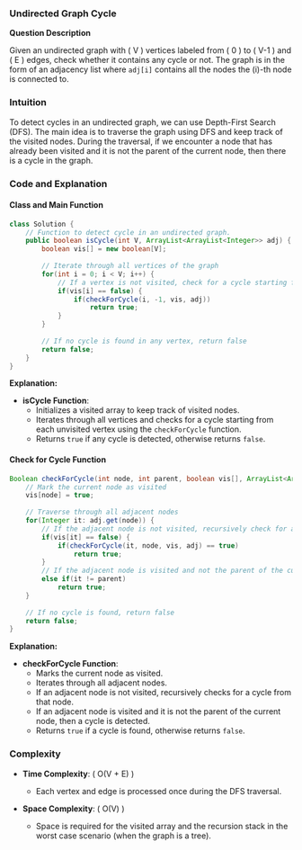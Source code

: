 ### Undirected Graph Cycle

**Question Description**

Given an undirected graph with \( V \) vertices labeled from \( 0 \) to \( V-1 \) and \( E \) edges, check whether it contains any cycle or not. The graph is in the form of an adjacency list where `adj[i]` contains all the nodes the \(i\)-th node is connected to.

### Intuition

To detect cycles in an undirected graph, we can use Depth-First Search (DFS). The main idea is to traverse the graph using DFS and keep track of the visited nodes. During the traversal, if we encounter a node that has already been visited and it is not the parent of the current node, then there is a cycle in the graph.

### Code and Explanation

#### Class and Main Function

```java
class Solution {
    // Function to detect cycle in an undirected graph.
    public boolean isCycle(int V, ArrayList<ArrayList<Integer>> adj) {
        boolean vis[] = new boolean[V];
        
        // Iterate through all vertices of the graph
        for(int i = 0; i < V; i++) {
            // If a vertex is not visited, check for a cycle starting from that vertex
            if(vis[i] == false) {
                if(checkForCycle(i, -1, vis, adj))
                    return true; 
            }
        }
        
        // If no cycle is found in any vertex, return false
        return false; 
    }
}
```

**Explanation:**

- **isCycle Function**:
  - Initializes a visited array to keep track of visited nodes.
  - Iterates through all vertices and checks for a cycle starting from each unvisited vertex using the `checkForCycle` function.
  - Returns `true` if any cycle is detected, otherwise returns `false`.

#### Check for Cycle Function

```java
Boolean checkForCycle(int node, int parent, boolean vis[], ArrayList<ArrayList<Integer>> adj) {
    // Mark the current node as visited
    vis[node] = true; 
    
    // Traverse through all adjacent nodes
    for(Integer it: adj.get(node)) {
        // If the adjacent node is not visited, recursively check for a cycle
        if(vis[it] == false) {
            if(checkForCycle(it, node, vis, adj) == true) 
                return true; 
        }
        // If the adjacent node is visited and not the parent of the current node, there is a cycle
        else if(it != parent) 
            return true; 
    }
    
    // If no cycle is found, return false
    return false; 
}
```

**Explanation:**

- **checkForCycle Function**:
  - Marks the current node as visited.
  - Iterates through all adjacent nodes.
  - If an adjacent node is not visited, recursively checks for a cycle from that node.
  - If an adjacent node is visited and it is not the parent of the current node, then a cycle is detected.
  - Returns `true` if a cycle is found, otherwise returns `false`.

### Complexity

- **Time Complexity**: \( O(V + E) \)
  - Each vertex and edge is processed once during the DFS traversal.

- **Space Complexity**: \( O(V) \)
  - Space is required for the visited array and the recursion stack in the worst case scenario (when the graph is a tree).
